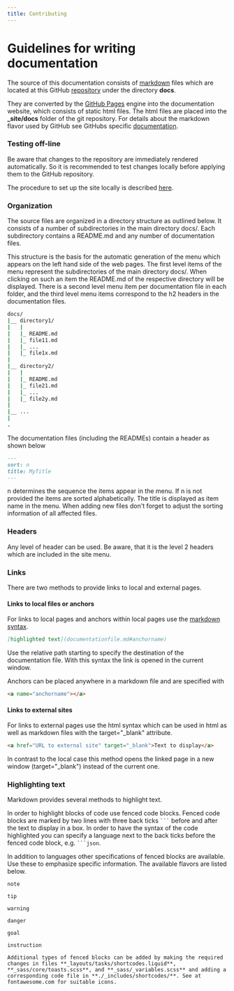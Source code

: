 ```yaml
---
title: Contributing
---
```


# Guidelines for writing documentation

The source of this documentation consists of <a
href="https://www.markdownguide.org/" target="_blank">markdown</a> files which 
are located at this GitHub <a href="https://github.com/pbuehler/documentation"
target="_blank">repository</a> under the directory **docs**.

They are converted by the <a href="https://docs.github.com/en/pages"
target="_blank">GitHub Pages</a> engine into the documentation website, which
consists of static html files. The html files are placed into the **_site/docs**
folder of the git repository. For details about the markdown flavor used by
GitHub see GitHubs specific <a
href="https://docs.github.com/en/github/writing-on-github/getting-started-with-writing-and-formatting-on-github"
target="_blank">documentation</a>.

### Testing off-line

Be aware that changes to the repository are immediately rendered automatically. So it is recommended to test changes locally before applying them to the GitHub repository.

The procedure to set up the site locally is described <a
href="https://docs.github.com/en/pages/setting-up-a-github-pages-site-with-jekyll/testing-your-github-pages-site-locally-with-jekyll"
target="_blank">here</a>.

### Organization

The source files are organized in a directory structure as outlined below. It consists of a number of subdirectories in the main directory docs/. Each subdirectory contains a README.md and any number of documentation files.

This structure is the basis for the automatic generation of the menu which appears on the left hand side of the web pages. The first level items of the menu represent the subdirectories of the main directory docs/. When clicking on such an item the README.md of the respective directory will be displayed. There is a second level menu item per documentation file in each folder, and the third level menu items correspond to the h2 headers in the documentation files.

```csh
docs/
|__ directory1/
|   |
|   |_ README.md
|   |_ file11.md
|   |_ ...
|   |_ file1x.md
|
|__ directory2/
|   |
|   |_ README.md
|   |_ file21.md
|   |_ ...
|   |_ file2y.md
|
|__ ...
|
.
```

The documentation files (including the READMEs) contain a header as shown below
```markdown 
---
sort: n
title: MyTitle
---
```

n determines the sequence the items appear in the menu. If n is not provided the items are sorted alphabetically. The title is displayed as item name in the menu. When adding new files don't forget to adjust the sorting information of all affected files. 

### Headers

Any level of header can be used. Be aware, that it is the level 2 headers which are included in the site menu.


### Links

There are two methods to provide links to local and external pages.


#### Links to local files or anchors

For links to local pages and anchors within local pages use the <a href="https://www.markdownguide.org/basic-syntax/#links" target="_blank">markdown syntax</a>.<br>

```markdown
[highlighted text](documentationfile.md#anchorname)
```

Use the relative path starting to specify the destination of the documentation file. With this syntax the link is opened in the current window.

Anchors can be placed anywhere in a markdown file and are specified with

```markdown
<a name="anchorname"></a>
```

#### Links to external sites

For links to external pages use the html syntax which can be used in html as well as markdown files with the target="_blank" attribute.

```markdown
<a href="URL to external site" target="_blank">Text to display</a>
```

In contrast to the local case this method opens the linked page in a new window (target="_blank") instead of the current one.


### Highlighting text

Markdown provides several methods to highlight text.

In order to highlight blocks of code use fenced code blocks. Fenced code blocks are marked by two lines with three back ticks ```` ``` ```` before and after the text to display in a box. In order to have the syntax of the code highlighted you can specify a language next to the back ticks before the fenced code block, e.g. ```` ```json ````.

In addition to languages other specifications of fenced blocks are available. Use these to emphasize specific information. The available flavors are listed below.


```note
note
```

```tip
tip
```

```warning
warning
```

```danger
danger
```

```goal
goal
```

```instruction
instruction

Additional types of fenced blocks can be added by making the required changes in files **_layouts/tasks/shortcodes.liquid**, **_sass/core/toasts.scss**, and **_sass/_variables.scss** and adding a corresponding code file in **./_includes/shortcodes/**. See at fontawesome.com for suitable icons.
```

